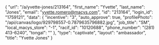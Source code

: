 {
    "url": "\/a\/yvette-jones\/213164",
    "first_name": "Yvette",
    "last_name": "Jones",
    "email": "yvette.romero@macys.com",
    "id": "213164",
    "login_id": "1759121",
    "data": {
        "incentive": "3",
        "auto_approve": true,
        "profilePhoto": "\/api\/canvas\/logo\/929798557-0.7879635796882.jpg",
        "job_title": "SM",
        "local_macys_store": "-1",
        "racif_id": "10120688",
        "phone_number": "(281) 413-6240",
        "tongal": ""
    },
    "type": "captivate",
    "layout": "ambassador",
    "title": "Yvette Jones"
}